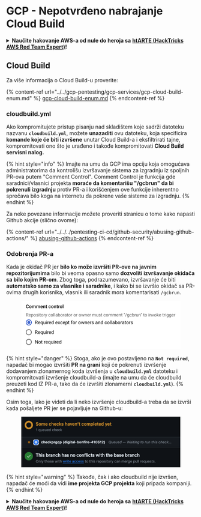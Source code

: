 # GCP - Nepotvrđeno nabrajanje Cloud Build

<details>

<summary><strong>Naučite hakovanje AWS-a od nule do heroja sa</strong> <a href="https://training.hacktricks.xyz/courses/arte"><strong>htARTE (HackTricks AWS Red Team Expert)</strong></a><strong>!</strong></summary>

Drugi načini podrške HackTricks-u:

* Ako želite da vidite **vašu kompaniju reklamiranu na HackTricks-u** ili **preuzmete HackTricks u PDF formatu** proverite [**PLANOVE ZA PRIJAVU**](https://github.com/sponsors/carlospolop)!
* Nabavite [**zvanični PEASS & HackTricks swag**](https://peass.creator-spring.com)
* Otkrijte [**Porodičnu PEASS**](https://opensea.io/collection/the-peass-family), našu kolekciju ekskluzivnih [**NFT-ova**](https://opensea.io/collection/the-peass-family)
* **Pridružite se** 💬 [**Discord grupi**](https://discord.gg/hRep4RUj7f) ili [**telegram grupi**](https://t.me/peass) ili me **pratite** na **Twitteru** 🐦 [**@carlospolopm**](https://twitter.com/carlospolopm)**.**
* **Podelite svoje hakovanje trikove slanjem PR-ova na** [**HackTricks**](https://github.com/carlospolop/hacktricks) i [**HackTricks Cloud**](https://github.com/carlospolop/hacktricks-cloud) github repozitorijume.

</details>

## Cloud Build

Za više informacija o Cloud Build-u proverite:

{% content-ref url="../../gcp-pentesting/gcp-services/gcp-cloud-build-enum.md" %}
[gcp-cloud-build-enum.md](../../gcp-pentesting/gcp-services/gcp-cloud-build-enum.md)
{% endcontent-ref %}

### cloudbuild.yml

Ako kompromitujete pristup pisanju nad skladištem koje sadrži datoteku nazvanu **`cloudbuild.yml`**, možete **unazaditi** ovu datoteku, koja specificira **komande koje će biti izvršene** unutar Cloud Build-a i eksfiltrirati tajne, kompromitovati ono što je urađeno i takođe kompromitovati **Cloud Build servisni nalog.**

{% hint style="info" %}
Imajte na umu da GCP ima opciju koja omogućava administratorima da kontrolišu izvršavanje sistema za izgradnju iz spoljnih PR-ova putem "Comment Control". Comment Control je funkcija gde saradnici/vlasnici projekta **moraće da komentarišu "/gcbrun" da bi pokrenuli izgradnju** protiv PR-a i korišćenjem ove funkcije inherentno sprečava bilo koga na internetu da pokrene vaše sisteme za izgradnju.
{% endhint %}

Za neke povezane informacije možete proveriti stranicu o tome kako napasti Github akcije (slično ovome):

{% content-ref url="../../../pentesting-ci-cd/github-security/abusing-github-actions/" %}
[abusing-github-actions](../../../pentesting-ci-cd/github-security/abusing-github-actions/)
{% endcontent-ref %}

### Odobrenja PR-a

Kada je okidač PR jer **bilo ko može izvršiti PR-ove na javnim repozitorijumima** bilo bi veoma opasno samo **dozvoliti izvršavanje okidača sa bilo kojim PR-om**. Zbog toga, podrazumevano, izvršavanje će biti **automatsko samo za vlasnike i saradnike**, i kako bi se izvršio okidač sa PR-ovima drugih korisnika, vlasnik ili saradnik mora komentarisati `/gcbrun`.

<figure><img src="../../../.gitbook/assets/image (150).png" alt="" width="563"><figcaption></figcaption></figure>

{% hint style="danger" %}
Stoga, ako je ovo postavljeno na **`Not required`**, napadač bi mogao izvršiti **PR na grani** koji će pokrenuti izvršenje dodavanjem zlonamernog koda izvršenja u **`cloudbuild.yml`** datoteku i kompromitovati izvršenje cloudbuild-a (imajte na umu da će cloudbuild preuzeti kod IZ PR-a, tako da će izvršiti zlonamerni **`cloudbuild.yml`**).
{% endhint %}

Osim toga, lako je videti da li neko izvršenje cloudbuild-a treba da se izvrši kada pošaljete PR jer se pojavljuje na Github-u:

<figure><img src="../../../.gitbook/assets/image (151).png" alt=""><figcaption></figcaption></figure>

{% hint style="warning" %}
Takođe, čak i ako cloudbuild nije izvršen, napadač će moći da vidi **ime projekta GCP projekta** koji pripada kompaniji.
{% endhint %}

<details>

<summary><strong>Naučite hakovanje AWS-a od nule do heroja sa</strong> <a href="https://training.hacktricks.xyz/courses/arte"><strong>htARTE (HackTricks AWS Red Team Expert)</strong></a><strong>!</strong></summary>

Drugi načini podrške HackTricks-u:

* Ako želite da vidite **vašu kompaniju reklamiranu na HackTricks-u** ili **preuzmete HackTricks u PDF formatu** proverite [**PLANOVE ZA PRIJAVU**](https://github.com/sponsors/carlospolop)!
* Nabavite [**zvanični PEASS & HackTricks swag**](https://peass.creator-spring.com)
* Otkrijte [**Porodičnu PEASS**](https://opensea.io/collection/the-peass-family), našu kolekciju ekskluzivnih [**NFT-ova**](https://opensea.io/collection/the-peass-family)
* **Pridružite se** 💬 [**Discord grupi**](https://discord.gg/hRep4RUj7f) ili [**telegram grupi**](https://t.me/peass) ili me **pratite** na **Twitteru** 🐦 [**@carlospolopm**](https://twitter.com/carlospolopm)**.**
* **Podelite svoje hakovanje trikove slanjem PR-ova na** [**HackTricks**](https://github.com/carlospolop/hacktricks) i [**HackTricks Cloud**](https://github.com/carlospolop/hacktricks-cloud) github repozitorijume.

</details>
